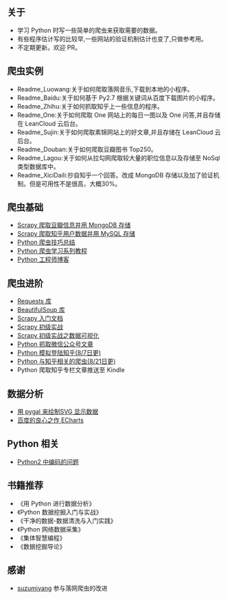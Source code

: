 ## 关于

* 学习 Python 时写一些简单的爬虫来获取需要的数据。
* 有些程序估计写的比较早,一些网站的验证机制估计也变了,只做参考用。
* 不定期更新。欢迎 PR。

## 爬虫实例

* Readme_Luowang:关于如何爬取落网音乐,下载到本地的小程序。
* Readme_Baidu:关于如何基于 Py2.7 根据关键词从百度下载图片的小程序。
* Readme_Zhihu:关于如何抓取知乎上一些信息的程序。
* Readme_One:关于如何爬取 One 网站上的每日一图以及 One 问答,并且存储在 LeanCloud 云后台。
* Readme_Sujin:关于如何爬取素锦网站上的好文章,并且存储在 LeanCloud 云后台。
* Readme_Douban:关于如何爬取豆瓣图书 Top250。
* Readme_Lagou:关于如何从拉勾网爬取较大量的职位信息以及存储至 NoSql 类型数据库中。
* Readme_XiciDaili:抄自知乎一个回答。改成 MongoDB 存储以及加了验证机制。但是可用性不是很高，大概30%。


## 爬虫基础

* [Scrapy 爬取豆瓣信息并用 MongoDB 存储](http://1992mrwang.blog.51cto.com/3265935/1583539)
* [Scrapy 爬取知乎用户数据并用 MySQL 存储](http://python.jobbole.com/85125/)
* [Python 爬虫技巧总结](http://www.codeceo.com/article/python-spider-skills.html#0-tsina-1-54529-397232819ff9a47a7b7e80a40613cfe1)
* [Python 爬虫学习系列教程](http://cuiqingcai.com/1052.html)
* [Python 工程师博客](http://zhuanlan.zhihu.com/xlz-d)

## 爬虫进阶 

* [Requests 库](http://cn.python-requests.org/zh_CN/latest/user/quickstart.html)
* [BeautifulSoup 库](http://beautifulsoup.readthedocs.io/zh_CN/latest/)
* [Scrapy 入门文档](http://scrapy-chs.readthedocs.org/zh_CN/0.24/intro/tutorial.html)
* [Scrapy 初级实战](http://www.ituring.com.cn/article/114408)
* [Scrapy 初级实战之数据可视化](http://aljun.me/post/9)
* [Python 抓取微信公众号文章](http://mp.weixin.qq.com/s?__biz=MzI0NjIxMzE5OQ==&mid=2656697797&idx=1&sn=a8e93bbc960c7564c2054a24e2414145#rd)
* [Python 模拟登陆知乎(8/7日更)](http://blog.csdn.net/think_ycx/article/details/52104529)
* [Python 与知乎相关的爬虫(8/21日更)](http://marcovaldong.github.io/2016/08/18/Python%E7%88%AC%E8%99%AB%E7%88%AC%E5%8F%96%E7%9F%A5%E4%B9%8E%E5%B0%8F%E7%BB%93/)
* Python 爬取知乎专栏文章推送至 Kindle

## 数据分析

* [用 pygal 来绘制SVG 显示数据](http://pygal.org/en/stable/documentation/types/line.html#time)
* [百度的良心之作 ECharts](http://echarts.baidu.com/demo.html#pie-roseType)

## Python 相关

* [Python2 中编码的问题](https://zhuanlan.zhihu.com/p/20612337?refer=xlz-d)

## 书籍推荐

* 《用 Python 进行数据分析》
* 《Python 数据挖掘入门与实战》
* 《干净的数据-数据清洗与入门实践》
* 《Python 网络数据采集》
* 《集体智慧编程》
* 《数据挖掘导论》

## 感谢

*  [suzumiyang](https://github.com/suzumiyang) 参与落网爬虫的改进

